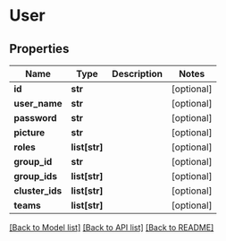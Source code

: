# User

## Properties
Name | Type | Description | Notes
------------ | ------------- | ------------- | -------------
**id** | **str** |  | [optional] 
**user_name** | **str** |  | [optional] 
**password** | **str** |  | [optional] 
**picture** | **str** |  | [optional] 
**roles** | **list[str]** |  | [optional] 
**group_id** | **str** |  | [optional] 
**group_ids** | **list[str]** |  | [optional] 
**cluster_ids** | **list[str]** |  | [optional] 
**teams** | **list[str]** |  | [optional] 

[[Back to Model list]](../README.md#documentation-for-models) [[Back to API list]](../README.md#documentation-for-api-endpoints) [[Back to README]](../README.md)

